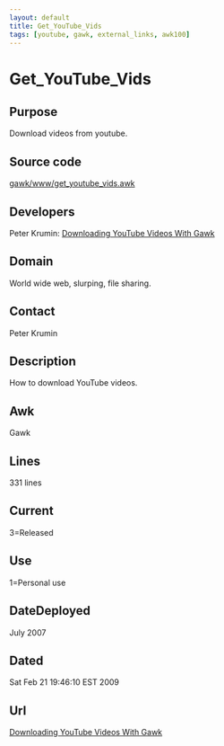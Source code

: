 ```yaml
---
layout: default
title: Get_YouTube_Vids
tags: [youtube, gawk, external_links, awk100]
---
```


# Get_YouTube_Vids

## Purpose

Download videos from youtube.

## Source code

[gawk/www/get_youtube_vids.awk][1]

## Developers

Peter Krumin: [Downloading YouTube Videos With Gawk][2]

## Domain

World wide web, slurping, file sharing.

## Contact

Peter Krumin

## Description

How to download YouTube videos.

## Awk

Gawk

## Lines

331 lines

## Current

3=Released

## Use

1=Personal use

## DateDeployed

July 2007

## Dated

Sat Feb 21 19:46:10 EST 2009

## Url

[Downloading YouTube Videos With Gawk][2]

[1]: http://code.google.com/p/lawker/source/browse/fridge/gawk/www/get_youtube_vids.awk
[2]: http://www.catonmat.net/blog/downloading-youtube-videos-with-gawk/
